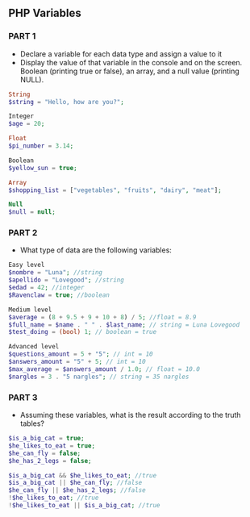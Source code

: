 ## PHP Variables

### PART 1

- Declare a variable for each data type and assign a value to it
- Display the value of that variable in the console and on the screen. Boolean (printing true or false), an array, and a null value (printing NULL).

```php
String
$string = "Hello, how are you?";

Integer
$age = 20;

Float
$pi_number = 3.14;

Boolean
$yellow_sun = true;

Array
$shopping_list = ["vegetables", "fruits", "dairy", "meat"];

Null
$null = null;
```

### PART 2

- What type of data are the following variables:

```php
Easy level
$nombre = "Luna"; //string
$apellido = "Lovegood"; //string
$edad = 42; //integer
$Ravenclaw = true; //boolean

Medium level
$average = (8 + 9.5 + 9 + 10 + 8) / 5; //float = 8.9
$full_name = $name . " " . $last_name; // string = Luna Lovegood
$test_doing = (bool) 1; // boolean = true

Advanced level
$questions_amount = 5 + "5"; // int = 10
$answers_amount = "5" + 5; // int = 10
$max_average = $answers_amount / 1.0; // float = 10.0
$nargles = 3 . "5 nargles"; // string = 35 nargles
```

### PART 3

- Assuming these variables, what is the result according to the truth tables?

```php
$is_a_big_cat = true;
$he_likes_to_eat = true;
$he_can_fly = false;
$he_has_2_legs = false;

$is_a_big_cat && $he_likes_to_eat; //true
$is_a_big_cat || $he_can_fly; //false
$he_can_fly || $he_has_2_legs; //false
!$he_likes_to_eat; //true
!$he_likes_to_eat || $is_a_big_cat; //true
```
